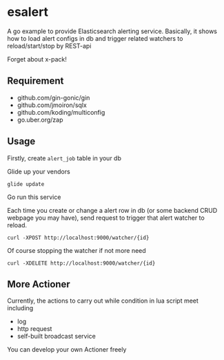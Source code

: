# esalert
A go example to provide Elasticsearch alerting service.
Basically, it shows how to load alert configs in db and trigger related watchers to reload/start/stop by REST-api

Forget about x-pack!

## Requirement
- github.com/gin-gonic/gin
- github.com/jmoiron/sqlx
- github.com/koding/multiconfig
- go.uber.org/zap

## Usage
Firstly, create `alert_job` table in your db

Glide up your vendors

```shell
glide update
```

Go run this service 

Each time you create or change a alert row in db (or some backend CRUD webpage you may have), send request to trigger that alert watcher to reload.
```shell
curl -XPOST http://localhost:9000/watcher/{id}
```

Of course stopping the watcher if not more need
```shell
curl -XDELETE http://localhost:9000/watcher/{id}
```

## More Actioner
Currently, the actions to carry out while condition in lua script meet including
- log
- http request
- self-built broadcast service

You can develop your own Actioner freely